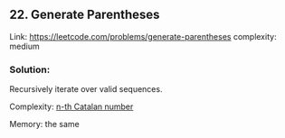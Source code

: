 ## 22. Generate Parentheses

Link: https://leetcode.com/problems/generate-parentheses
complexity: medium

### Solution:
Recursively iterate over valid sequences.

Complexity: [n-th Catalan number](https://en.wikipedia.org/wiki/Catalan_number)

Memory: the same